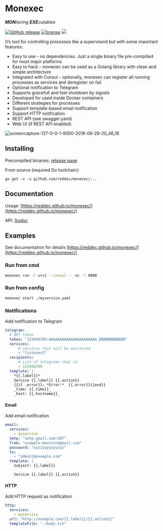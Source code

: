 # Monexec
***MON**itoring **EXE**cutables*

[![GitHub release](https://img.shields.io/github/release/reddec/monexec.svg)](https://github.com/reddec/monexec/releases)
[![license](https://img.shields.io/github/license/reddec/monexec.svg)](https://github.com/reddec/monexec)
[![](https://godoc.org/github.com/reddec/monexec/monexec?status.svg)](http://godoc.org/github.com/reddec/monexec/monexec)

It’s tool for controlling processes like a supervisord but with some important features:

* Easy to use - no dependencies. Just a single binary file pre-compilled for most major platforms
* Easy to hack - monexec can be used as a Golang library with clean and simple architecture
* Integrated with Consul - optionally, monexec can register all running processes as services and deregister on fail
* Optional notification to Telegram
* Supports gracefull and fast shutdown by signals
* Developed for used inside Docker containers
* Different strategies for processes
* Support template-based email notification
* Support HTTP notification
* REST API (see swagger.yaml)
* Web UI (if REST API enabled)

![screencapture-127-0-0-1-9000-2018-06-28-20_46_16](https://user-images.githubusercontent.com/6597086/42038135-c961b11a-7b1c-11e8-9437-44de6b36510c.png)

## Installing

Precompilled binaries: [release page](https://github.com/reddec/monexec/releases)

From source (required Go toolchain):

```
go get -v -u github.com/reddec/monexec/...
```

## Documentation

Usage: [https://reddec.github.io/monexec/](https://reddec.github.io/monexec/)

API: [Godoc](http://godoc.org/github.com/reddec/monexec/monexec)


## Examples

See documentation for details [https://reddec.github.io/monexec/](https://reddec.github.io/monexec/)

### Run from cmd

```bash
monexec run -l srv1 --consul -- nc -l 9000
```

### Run from config

```bash
monexec start ./myservice.yaml
```

### Notifications

Add notification to Telegram

```yaml
telegram:
  # BOT token
  token: "123456789:AAAAAAAAAAAAAAAAAAAAAA_BBBBBBBBBBBB"
  services:
      # services that will be monitored
      - "listener2"
  recipients:
      # List of telegrams chat id
      - 123456789
  template: |
    *{{.label}}*
    Service {{.label}} {{.action}}
    {{if .error}}⚠️ *Error:*  {{.error}}{{end}}
    _time: {{.time}}_
    _host: {{.hostname}}_
```

#### Email

Add email notification

```yaml
email:
  services:
    - myservice
  smtp: "smtp.gmail.com:587"
  from: "example-monitor@gmail.com"
  password: "xyzzzyyyzyyzyz"
  to:
    - "admin1@example.com"
  template: |
    Subject: {{.label}}

    Service {{.label}} {{.action}}
```

#### HTTP

Add HTTP request as notification

```yaml
http:
  services:
    - myservice
  url: "http://example.com/{{.label}}/{{.action}}"
  templateFile: "./body.txt"
```